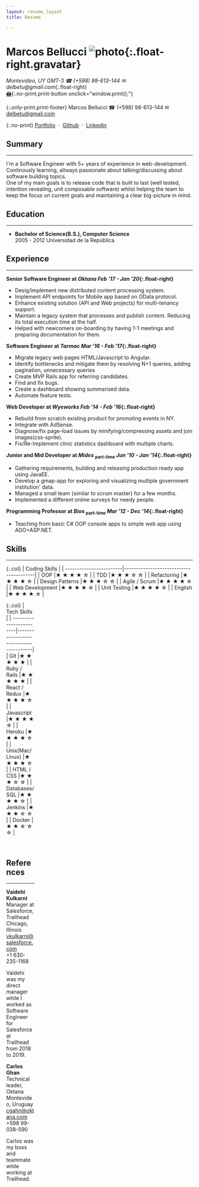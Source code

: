 ```yaml
---
layout: resume_layout
title: Resume

---
```


# Marcos Bellucci ![photo](https://s.gravatar.com/avatar/aa13dc88f709dd1b1ec9b6b24e85089f?s=80){:.float-right.gravatar}
_Montevideo, UY GMT-3_   _&#9742; (+598) 98-613-144 &#9993; delbetu@gmail.com_{:.float-right}  
[:printer:](){:.no-print.print-button onclick="window.print();"}

{:.only-print.print-footer}
Marcos Bellucci &#9742; (+598) 98-613-144 &#9993; delbetu@gmail.com

{:.no-print}
 [Portfolio](https://delbetu.github.io) &nbsp;&middot;&nbsp;
 [Github](https://github.com/delbetu) &nbsp;&middot;&nbsp;
 [Linkedin](https://www.linkedin.com/in/marcos-bellucci-fratti-76b07918/?locale=en_US)

## Summary
---
I'm a Software Engineer with 5+ years of experience in web-development.  
Continously learning, allways passionate about talking/discussing about software building topics.  
One of my main goals is to release code that is built to last (well tested, intention revealing, unit composable software) whilst helping the team to keep the focus on current goals and maintaining a clear big-picture in mind.  

## Education
---
* **Bachelor of Science(B.S.), Computer Science**  
 2005 - 2012 Universidad de la República 

## Experience
---

**Senior Software Engineer at *Oktana*                       *Feb '17 - Jan '20*{:.float-right}**
 - Desig/implement new distributed content processing system.
 - Implement API endpoints for Mobile app based on OData protocol.
 - Enhance existing solution (API and Web projects) for multi-tenancy support.
 - Maintain a legacy system that processes and publish content. Reducing its total execution time at the half.
 - Helped with newcomers on-boarding by having 1-1 meetings and preparing documentation for them.


**Software Engineer at *Tarmac*                              *Mar '16 - Feb '17*{:.float-right}**
 - Migrate legacy web pages HTML/Javascript to Angular.
 - Identify bottlenecks and mitigate them by resolving N+1 queries, adding pagination, unnecessary queries
 - Create MVP Rails app for referring candidates.
 - Find and fix bugs.
 - Create a dashboard showing summarised data.
 - Automate feature tests.


**Web Developer at *Wyeworks*                                *Feb '14 - Feb '16*{:.float-right}**
 - Rebuild from scratch existing product for promoting events in NY.
 - Integrate with AdSense.
 - Diagnose/fix page-load issues by minifying/compressing assets and join images(css-sprite).
 - Fix/Re-Implement clinic statistics dashboard with multiple charts.


**Junior and Mid Developer at *Mides* <sub>part-time</sub> *Jun '10 - Jan '14*{:.float-right}**
 - Gathering requirements, building and releasing production ready app using JavaEE.
 - Develop a gmap-app for exploring and visualizing multiple government institution' data.
 - Managed a small team (similar to scrum master) for a few months.
 - Implemented a different online surveys for needy people.
<!--- Qflow -> -->


**Programming Professor at *Bios*  <sub>part-time</sub>    *Mar '12 - Dec '14*{:.float-right}**
 - Teaching from basic C# OOP console apps to simple web app using ADO+ASP.NET.

<div class='pagebreak'></div>

## Skills
---

{:.col}
|    Coding Skills      |                                        |
------------------------|----------------------------------------|
| OOP                   |&#9733; &#9733; &#9733; &#9733; &#9734; |
| TDD                   |&#9733; &#9733; &#9733; &#9734; &#9734; |
| Refactoring           |&#9733; &#9733; &#9733; &#9733; &#9734; |
| Design Patterns       |&#9733; &#9733; &#9733; &#9734; &#9734; |
| Agile / Scrum         |&#9733; &#9733; &#9733; &#9733; &#9734; |
| Web Development       |&#9733; &#9733; &#9733; &#9733; &#9734; |
| Unit Testing          |&#9733; &#9733; &#9733; &#9733; &#9734; |
| English               |&#9733; &#9733; &#9733; &#9733; &#9734; |

<div class='col' style='width: 15%'/>

{:.col}
|    Tech Skills        |                                        |
------------------------|----------------------------------------|
| Git                   |&#9733; &#9733; &#9733; &#9733; &#9733; |
| Ruby / Rails          |&#9733; &#9733; &#9733; &#9733; &#9733; |
| React / Redux         |&#9733; &#9733; &#9733; &#9733; &#9734; |
| Javascript            |&#9733; &#9733; &#9733; &#9733; &#9734; |
| Heroku                |&#9733; &#9733; &#9733; &#9733; &#9734; |
| Unix(Mac/Linux)       |&#9733; &#9733; &#9733; &#9733; &#9734; |
| HTML / CSS            |&#9733; &#9733; &#9733; &#9734; &#9734; |
| Databases/SQL         |&#9733; &#9733; &#9733; &#9733; &#9734; |
| Jenkins               |&#9733; &#9733; &#9733; &#9734; &#9734; |
| Docker                |&#9733; &#9733; &#9734; &#9734; &#9734; |

<br/>

## References
---

**Vaidehi Kulkarni**  
Manager at Salesforce, Trailhead  
Chicago, Illinois  
vkulkarni@salesforce.com  
+1 630-235-1168  

Vaidehi was my direct manager while I worked as Software Engineer for Salesforce at Trailhead from 2018 to 2019.

**Carlos Ghan**  
Technical leader, Oktana  
Montevideo, Uruguay  
cgahn@oktana.com  
+598 99-038-590  

Carlos was my boss and teammate while working at Trailhead.

<!--
Expressed Skills
---
- [X] Collaboration, communication
- [X] English
- [X] Hard skills
- [X] Fast learning
- [X] Constant Improving
- [X] Strong problem solving and analytical skills

TODO
---
- Cambiar la fuente san serif se lee bien, todo con la misma letra, tamanio que se lea bien.
- Check spelling mistakes
- Arreglar los periodos en los que trabaje, en el documento de la caja de profesionales estaba bien.
-->
